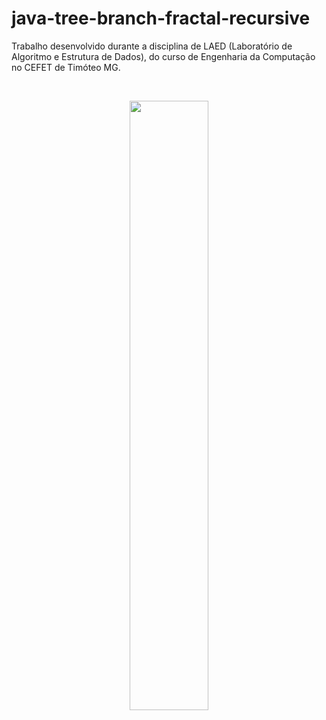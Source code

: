 # java-tree-branch-fractal-recursive
Trabalho desenvolvido durante a disciplina de LAED (Laboratório de Algoritmo e Estrutura de Dados), do curso de Engenharia da Computação no CEFET de Timóteo MG.

<div align="center">
  <p><br></p>
  <img width="50%" src="/midia/tree-factal-gif.wmv">
</div>
<p><br></p>
